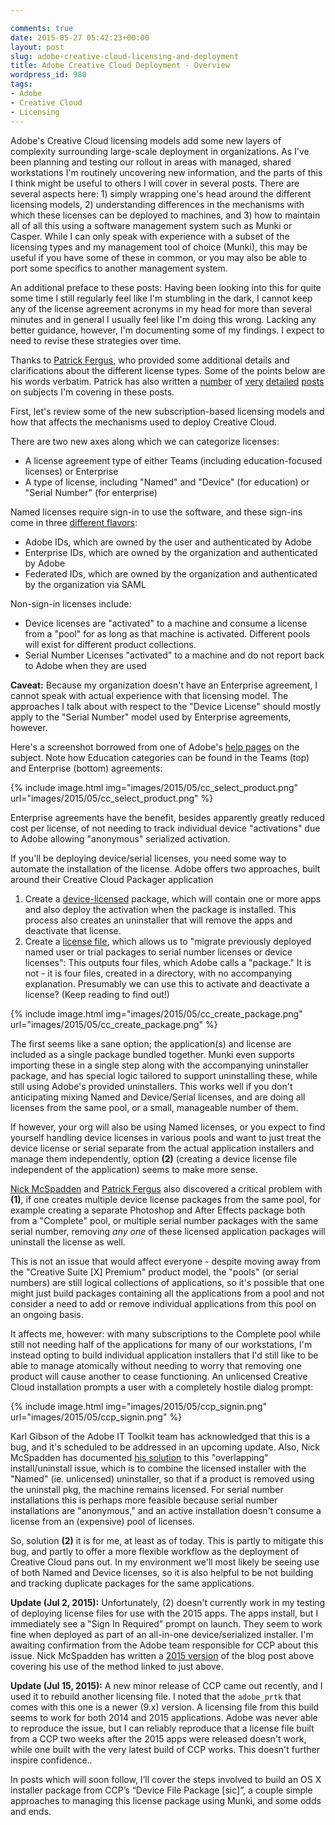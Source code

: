 ```yaml
---

comments: true
date: 2015-05-27 05:42:23+00:00
layout: post
slug: adobe-creative-cloud-licensing-and-deployment
title: Adobe Creative Cloud Deployment - Overview
wordpress_id: 980
tags:
- Adobe
- Creative Cloud
- Licensing
---
```


<!-- [![EnterpriseApp_256.png](images/2015/05/EnterpriseApp_256.png)](images/2015/05/EnterpriseApp_256.png) -->

Adobe's Creative Cloud licensing models add some new layers of complexity surrounding large-scale deployment in organizations.  As I've been planning and testing our rollout in areas with managed, shared workstations I'm routinely uncovering new information, and the parts of this I think might be useful to others I will cover in several posts. There are several aspects here: 1) simply wrapping one's head around the different licensing models, 2) understanding differences in the mechanisms with which these licenses can be deployed to machines, and 3) how to maintain all of all this using a software management system such as Munki or Casper. While I can only speak with experience with a subset of the licensing types and my management tool of choice (Munki), this may be useful if you have some of these in common, or you may also be able to port some specifics to another management system.

An additional preface to these posts: Having been looking into this for quite some time I still regularly feel like I'm stumbling in the dark, I cannot keep any of the license agreement acronyms in my head for more than several minutes and in general I usually feel like I'm doing this wrong. Lacking any better guidance, however, I'm documenting some of my findings. I expect to need to revise these strategies over time.

Thanks to [Patrick Fergus](https://foigus.wordpress.com/), who provided some additional details and clarifications about the different license types. Some of the points below are his words verbatim. Patrick has also written a [number](https://foigus.wordpress.com/2014/12/05/packaging-adobe-cc-2014-applications/) of [very](https://foigus.wordpress.com/2014/12/05/distributing-adobe-cc-2014-via-munki/) [detailed](https://foigus.wordpress.com/2014/12/15/distributing-dps-desktop-tools-for-indesign-cc-2014-with-munki/) [posts](https://foigus.wordpress.com/2015/05/07/packaging-adobe-rapid-release-updates-with-ccp-or-aamee/) on subjects I'm covering in these posts.

First, let's review some of the new subscription-based licensing models and how that affects the mechanisms used to deploy Creative Cloud.

There are two new axes along which we can categorize licenses:

  * A license agreement type of either Teams (including education-focused licenses) or Enterprise
  * A type of license, including "Named" and "Device" (for education) or "Serial Number" (for enterprise)

Named licenses require sign-in to use the software, and these sign-ins come in three [different flavors](https://helpx.adobe.com/enterprise/help/identity.html):

  * Adobe IDs, which are owned by the user and authenticated by Adobe
  * Enterprise IDs, which are owned by the organization and authenticated by Adobe
  * Federated IDs, which are owned by the organization and authenticated by the organization via SAML

Non-sign-in licenses include:

  * Device licenses are "activated" to a machine and consume a license from a "pool" for as long as that machine is activated. Different pools will exist for different product collections.
  * Serial Number Licenses "activated" to a machine and do not report back to Adobe when they are used

**Caveat:** Because my organization doesn't have an Enterprise agreement, I cannot speak with actual experience with that licensing model. The approaches I talk about with respect to the "Device License" should mostly apply to the "Serial Number" model used by Enterprise agreements, however.

Here's a screenshot borrowed from one of Adobe's [help pages](https://helpx.adobe.com/creative-cloud/packager/create-license-file.html) on the subject. Note how Education categories can be found in the Teams (top) and Enterprise (bottom) agreements:

{% include image.html
    img="images/2015/05/cc_select_product.png"
    url="images/2015/05/cc_select_product.png"
%}

<!-- [![cc_select_product](images/2015/05/cc_select_product.png)](images/2015/05/cc_select_product.png) -->

Enterprise agreements have the benefit, besides apparently greatly reduced cost per license, of not needing to track individual device "activations" due to Adobe allowing "anonymous" serialized activation.

If you'll be deploying device/serial licenses, you need some way to automate the installation of the license. Adobe offers two approaches, built around their Creative Cloud Packager application

  1. Create a [device-licensed](https://helpx.adobe.com/creative-cloud/packager/device-based-licenses.html) package, which will contain one or more apps and also deploy the activation when the package is installed. This process also creates an uninstaller that will remove the apps and deactivate that license.
  2. Create a [license file](https://helpx.adobe.com/creative-cloud/packager/create-license-file.html), which allows us to "migrate previously deployed named user or trial packages to serial number licenses or device licenses": This outputs four files, which Adobe calls a "package." It is not - it is four files, created in a directory, with no accompanying explanation. Presumably we can use this to activate and deactivate a license? (Keep reading to find out!)

{% include image.html
    img="images/2015/05/cc_create_package.png"
    url="images/2015/05/cc_create_package.png"
%}

The first seems like a sane option; the application(s) and license are included as a single package bundled together. Munki even supports importing these in a single step along with the accompanying uninstaller package, and has special logic tailored to support uninstalling these, while still using Adobe's provided uninstallers. This works well if you don't anticipating mixing Named and Device/Serial licenses, and are doing all licenses from the same pool, or a small, manageable number of them.

If however, your org will also be using Named licenses, or you expect to find yourself handling device licenses in various pools and want to just treat the device license or serial separate from the actual application installers and manage them independently, option **(2)** (creating a device license file independent of the application) seems to make more sense.

[Nick McSpadden](https://osxdominion.wordpress.com/) and [Patrick Fergus](https://foigus.wordpress.com/) also discovered a critical problem with **(1)**, if one creates multiple device license packages from the same pool, for example creating a separate Photoshop and After Effects package both from a "Complete" pool, or multiple serial number packages with the same serial number, removing _any one_ of these licensed application packages will uninstall the license as well.

This is not an issue that would affect everyone - despite moving away from the "Creative Suite [X] Premium" product model, the "pools" (or serial numbers) are still logical collections of applications, so it's possible that one might just build packages containing all the applications from a pool and not consider a need to add or remove individual applications from this pool on an ongoing basis.

It affects me, however: with many subscriptions to the Complete pool while still not needing half of the applications for many of our workstations, I'm instead opting to build individual application installers that I'd still like to be able to manage atomically without needing to worry that removing one product will cause another to cease functioning. An unlicensed Creative Cloud installation prompts a user with a completely hostile dialog prompt:

{% include image.html
    img="images/2015/05/ccp_signin.png"
    url="images/2015/05/ccp_signin.png"
%}

Karl Gibson of the Adobe IT Toolkit team has acknowledged that this is a bug, and it's scheduled to be addressed in an upcoming update. Also, Nick McSpadden has documented [his solution](https://osxdominion.wordpress.com/2015/04/23/fixing-adobe-ccps-broken-uninstallers/) to this "overlapping" install/uninstall issue, which is to combine the licensed installer with the "Named" (ie. unlicensed) uninstaller, so that if a product is removed using the uninstall pkg, the machine remains licensed. For serial number installations this is perhaps more feasible because serial number installations are "anonymous," and an active installation doesn't consume a license from an (expensive) pool of licenses.

So, solution **(2)** it is for me, at least as of today. This is partly to mitigate this bug, and partly to offer a more flexible workflow as the deployment of Creative Cloud pans out. In my environment we'll most likely be seeing use of both Named and Device licenses, so it is also helpful to be not building and tracking duplicate packages for the same applications.

**Update (Jul 2, 2015):** Unfortunately, (2) doesn't currently work in my testing of deploying license files for use with the 2015 apps. The apps install, but I immediately see a "Sign In Required" prompt on launch. They seem to work fine when deployed as part of an all-in-one device/serialized installer. I'm awaiting confirmation from the Adobe team responsible for CCP about this issue. Nick McSpadden has written a [2015 version](https://osxdominion.wordpress.com/2015/06/18/adobe-cc-2015-another-circle-around-the-drain/) of the blog post above covering his use of the method linked to just above.

**Update (Jul 15, 2015):** A new minor release of CCP came out recently, and I used it to rebuild another licensing file. I noted that the `adobe_prtk` that comes with this one is a newer (9.x) version. A licensing file from this build seems to work for both 2014 and 2015 applications. Adobe was never able to reproduce the issue, but I can reliably reproduce that a license file built from a CCP two weeks after the 2015 apps were released doesn't work, while one built with the very latest build of CCP works. This doesn't further inspire confidence..

In posts which will soon follow, I’ll cover the steps involved to build an OS X installer package from CCP’s “Device File Package [sic]”, a couple simple approaches to managing this license package using Munki, and some odds and ends.
